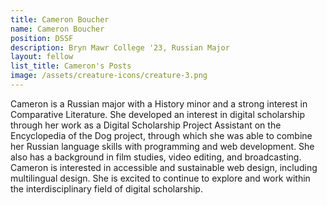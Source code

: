 ```yaml
---
title: Cameron Boucher
name: Cameron Boucher
position: DSSF
description: Bryn Mawr College '23, Russian Major
layout: fellow
list_title: Cameron's Posts
image: /assets/creature-icons/creature-3.png
---
```


Cameron is a Russian major with a History minor and a strong interest in Comparative Literature. She developed an interest in digital scholarship through her work as a Digital Scholarship Project Assistant on the Encyclopedia of the Dog project, through which she was able to combine her Russian language skills with programming and web development. She also has a background in film studies, video editing, and broadcasting. Cameron is interested in accessible and sustainable web design, including multilingual design. She is excited to continue to explore and work within the interdisciplinary field of digital scholarship.